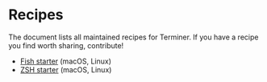 # Recipes

The document lists all maintained recipes for Terminer. If you have a recipe you find worth sharing, contribute!

- [Fish starter](./fish-starter) (macOS, Linux)
- [ZSH starter](./zsh-starter) (macOS, Linux)